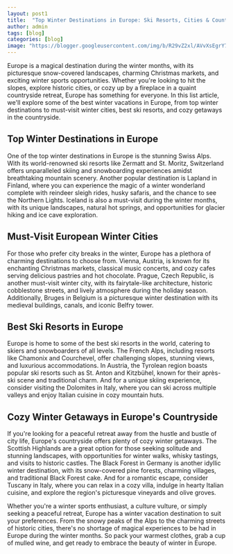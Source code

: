 ```yaml
---
layout: post1
title:  "Top Winter Destinations in Europe: Ski Resorts, Cities & Countryside Retreats"
author: admin
tags: [blog]
categories: [blog]
image: "https://blogger.googleusercontent.com/img/b/R29vZ2xl/AVvXsEgrY7ltlsCiKgSeXdaiyQ6a-GIdf9NIdrfc-9_gGzkWe9pUFRD-e5BiQ0VHnHG6U3RDp_ayvF0Lmr-BM8NwCAumAcEzVSKQco23tPon1I-cGgotzOdSAtK3bWCpTx07wq3Rx4QMCvmQhrJj26VTen99rCyzQG6nItXifl7RbNA40SDNUXTFwsqhXKTQkVo/s1600/20240423_102627.jpg"
---
```



<p>Europe is a magical destination during the winter months, with its picturesque snow-covered landscapes, charming Christmas markets, and exciting winter sports opportunities. Whether you're looking to hit the slopes, explore historic cities, or cozy up by a fireplace in a quaint countryside retreat, Europe has something for everyone. In this list article, we'll explore some of the best winter vacations in Europe, from top winter destinations to must-visit winter cities, best ski resorts, and cozy getaways in the countryside.</p>
<h2>Top Winter Destinations in Europe</h2>
<p>One of the top winter destinations in Europe is the stunning Swiss Alps. With its world-renowned ski resorts like Zermatt and St. Moritz, Switzerland offers unparalleled skiing and snowboarding experiences amidst breathtaking mountain scenery. Another popular destination is Lapland in Finland, where you can experience the magic of a winter wonderland complete with reindeer sleigh rides, husky safaris, and the chance to see the Northern Lights. Iceland is also a must-visit during the winter months, with its unique landscapes, natural hot springs, and opportunities for glacier hiking and ice cave exploration.</p>
<h2>Must-Visit European Winter Cities</h2>
<p>For those who prefer city breaks in the winter, Europe has a plethora of charming destinations to choose from. Vienna, Austria, is known for its enchanting Christmas markets, classical music concerts, and cozy cafes serving delicious pastries and hot chocolate. Prague, Czech Republic, is another must-visit winter city, with its fairytale-like architecture, historic cobblestone streets, and lively atmosphere during the holiday season. Additionally, Bruges in Belgium is a picturesque winter destination with its medieval buildings, canals, and iconic Belfry tower.</p>
<h2>Best Ski Resorts in Europe</h2>
<p>Europe is home to some of the best ski resorts in the world, catering to skiers and snowboarders of all levels. The French Alps, including resorts like Chamonix and Courchevel, offer challenging slopes, stunning views, and luxurious accommodations. In Austria, the Tyrolean region boasts popular ski resorts such as St. Anton and Kitzbühel, known for their après-ski scene and traditional charm. And for a unique skiing experience, consider visiting the Dolomites in Italy, where you can ski across multiple valleys and enjoy Italian cuisine in cozy mountain huts.</p>
<h2>Cozy Winter Getaways in Europe's Countryside</h2>
<p>If you're looking for a peaceful retreat away from the hustle and bustle of city life, Europe's countryside offers plenty of cozy winter getaways. The Scottish Highlands are a great option for those seeking solitude and stunning landscapes, with opportunities for winter walks, whisky tastings, and visits to historic castles. The Black Forest in Germany is another idyllic winter destination, with its snow-covered pine forests, charming villages, and traditional Black Forest cake. And for a romantic escape, consider Tuscany in Italy, where you can relax in a cozy villa, indulge in hearty Italian cuisine, and explore the region's picturesque vineyards and olive groves.</p>
<p>Whether you're a winter sports enthusiast, a culture vulture, or simply seeking a peaceful retreat, Europe has a winter vacation destination to suit your preferences. From the snowy peaks of the Alps to the charming streets of historic cities, there's no shortage of magical experiences to be had in Europe during the winter months. So pack your warmest clothes, grab a cup of mulled wine, and get ready to embrace the beauty of winter in Europe.</p>

